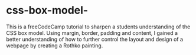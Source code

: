# css-box-model-
This is a freeCodeCamp tutorial to sharpen a students understanding of the CSS box model. Using margin, border, padding and content, I gained a better understanding of how to further control the layout and design of a webpage by creating a Rothko painting.
